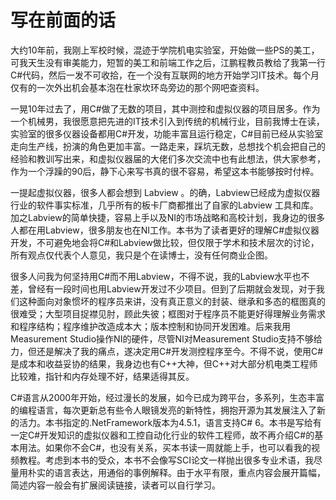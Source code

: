 # 写在前面的话

大约10年前，我刚上军校时候，混迹于学院机电实验室，开始做一些PS的美工，可我天生没有审美能力，短暂的美工和前端工作之后，江鹏程教员教给了我第一行C\#代码，然后一发不可收拾，在一个没有互联网的地方开始学习IT技术。每个月仅有的一次外出机会基本泡在杜家坎环岛旁边的那个网吧查资料。

一晃10年过去了，用C\#做了无数的项目，其中测控和虚拟仪器的项目居多。作为一个机械男，我很愿意把先进的IT技术引入到传统的机械行业，目前我博士在读，实验室的很多仪器设备都用C\#开发，功能丰富且运行稳定，C\#目前已经从实验室走向生产线，扮演的角色更加丰富。一路走来，踩坑无数，总想找个机会把自己的经验和教训写出来，和虚拟仪器届的大佬们多次交流中也有此想法，供大家参考，作为一个浮躁的90后，静下心来写书真的很不容易，希望这本书能够按时付梓。

一提起虚拟仪器，很多人都会想到 Labview 。的确，Labview已经成为虚拟仪器行业的软件事实标准，几乎所有的板卡厂商都推出了自家的Labview 工具和库。加之Labview的简单快捷，容易上手以及NI的市场战略和高校计划，我身边的很多人都在用Labview，很多朋友也在NI工作。本书为了读者更好的理解C\#虚拟仪器开发，不可避免地会将C\#和Labview做比较，但仅限于学术和技术层次的讨论，所有观点仅代表个人意见，我只是个在读博士，没有任何商业企图。

很多人问我为何坚持用C\#而不用Labview，不得不说，我的Labview水平也不差，曾经有一段时间也用Labview开发过不少项目。但到了后期就会发现，对于我们这种面向对象惯坏的程序员来讲，没有真正意义的封装、继承和多态的框图真的很难受；大型项目捉襟见肘，顾此失彼；框图对于程序员不能更好得理解业务需求和程序结构；程序维护改造成本大；版本控制和协同开发困难。后来我用Measurement Studio操作NI的硬件，尽管NI对Measurement Studio支持不够给力，但还是解决了我的痛点，遂决定用C\#开发测控程序至今。不得不说，使用C\#是成本和收益妥协的结果，我身边也有C++大神，但C++对大部分机电类工程师比较难，指针和内存处理不好，结果适得其反。

C\#语言从2000年开始，经过漫长的发展，如今已成为跨平台，多系列，生态丰富的编程语言，每次更新总有些令人眼镜发亮的新特性，拥抱开源为其发展注入了新的活力。本书指定的.NetFramework版本为4.5.1，语言支持C\# 6。本书是写给有一定C\#开发知识的虚拟仪器和工控自动化行业的软件工程师，故不再介绍C\#的基本用法。如果你不会C\#，也没有关系，买本书读一周就能上手，也可以看我的视频教程。考虑到本书的受众，本书不会像写SCI论文一样抛出很多专业术语，我尽量用朴实的语言表达，用通俗的事例解释。由于水平有限，重点内容会展开篇幅，简述内容一般会有扩展阅读链接，读者可以自行学习。

